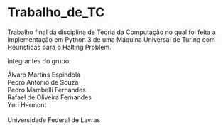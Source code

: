 # Trabalho_de_TC

Trabalho final da disciplina de Teoria da Computação no qual foi feita a implementação em Python 3 de uma Máquina Universal de Turing com Heurísticas para o Halting Problem.

Integrantes do grupo: <br>

Álvaro Martins Espíndola  
Pedro Antônio de Souza <br>
Pedro Mambelli Fernandes <br>
Rafael de Oliveira Fernandes <br>
Yuri Hermont <br>
<br>
Universidade Federal de Lavras
